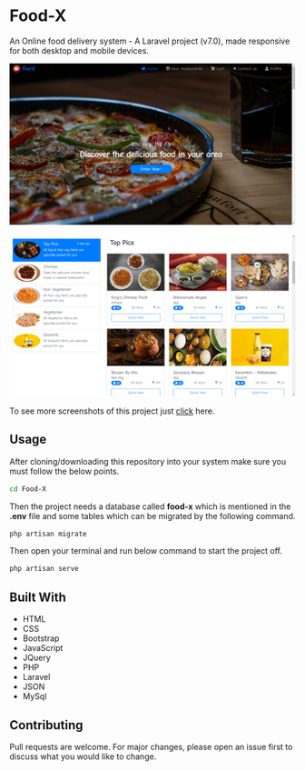 # Food-X

An Online food delivery system - A Laravel project (v7.0), made responsive for both desktop and mobile devices.

![Screenshot 1](https://github.com/Sanjay-Sahu-Bandla/Food-X/blob/master/public/screenshots/home.png?raw=true)

![Screenshot 2](https://github.com/Sanjay-Sahu-Bandla/Food-X/blob/master/public/screenshots/home2.png?raw=true)

To see more screenshots of this project just [click](https://github.com/Sanjay-Sahu-Bandla/Food-X/tree/master/public/screenshots/) here.


## Usage

After cloning/downloading this repository into your system make sure you must follow the below points.


```bash
cd Food-X
```

Then the project needs a database called __food-x__ which is mentioned in the __.env__ file and some tables which can be migrated by the following command.


```bash
php artisan migrate
```

Then open your terminal and run below command to start the project off.

```bash
php artisan serve
```

## Built With

- HTML
- CSS
- Bootstrap
- JavaScript
- JQuery
- PHP
- Laravel
- JSON
- MySql


## Contributing
Pull requests are welcome. For major changes, please open an issue first to discuss what you would like to change.